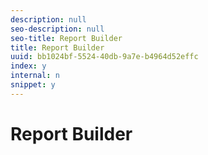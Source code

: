 ```yaml
---
description: null
seo-description: null
seo-title: Report Builder
title: Report Builder
uuid: bb1024bf-5524-40db-9a7e-b4964d52effc
index: y
internal: n
snippet: y
---
```


# Report Builder

